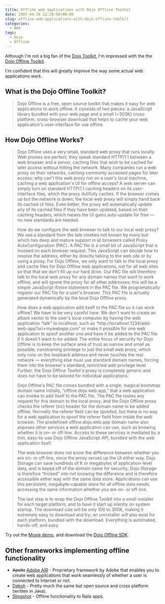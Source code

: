 ```yaml
---
title: Offline web applications with Dojo Offline Toolkit
date: 2007-04-26 22:28:58+00:00
slug: offline-web-applications-with-dojo-offline-toolkit
categories:
  - Web
tags:
  - Dojo
  - Offline
---
```


Although I'm not a big fan of the [Dojo Toolkit](http://dojotoolkit.org/), I'm impressed with the the [Dojo Offline Toolkit](http://o.dojotoolkit.org/offline).

I'm confident that this will greatly improve the way some actual web applications work.

## What is the Dojo Offline Toolkit?

> Dojo Offline is a free, open source toolkit that makes it easy for web applications to work offline. It consists of two pieces: a JavaScript library bundled with your web page and a small (~300K) cross-platform, cross-browser download that helps to cache your web application's user-interface for use offline.

## How Dojo Offline Works?

> Dojo Offline uses a very small, standard web proxy that runs locally. Web proxies are perfect; they speak standard HTTP/1.1 between a web browser and a server, caching files that wish to be cached for later access without hitting the network. Many companies run a web proxy on their networks, caching commonly accessed pages for later access; why can't this web proxy run on a user's local machine, caching a web application's UI for offline access? A web server can simply turn on standard HTTP/1.1 caching headers on its user-interface files, which the proxy dutifully caches. If the browser comes up but the network is down, the local web proxy will simply hand back its cached UI files. Even better, the proxy will automatically update any of its cached files if they have been updated, based on their caching headers, which means the UI gains auto-update for free — no new standards are needed.
>
> How do we configure the web browser to talk to our local web proxy? We use a standard from the late nineties not known by many but which has deep and mature support in all browsers called Proxy AutoConfiguration (PAC). A PAC file is a small bit of JavaScript that is invoked on each browser request. This JavaScript can decide how to resolve the address, either by directly talking to the web site or by using a proxy. For Dojo Offline, we only want to talk to the local proxy and cache files for Dojo Offline web applications, not for all web sites so that that we don't fill up our hard drive. Our PAC file will therefore talk to the local web proxy for any domain names that want to work offline, and will ignore the proxy for all other addresses; this will be a simple JavaScript if/else statement in the PAC file. We programatically register our PAC file for a user's browser. This PAC file is actually generated dynamically by the local Dojo Offline proxy.
>
> How does a web application add itself to the PAC file so it can work offline? We have to be very careful here. We don't want to create an attack vector to the user's local computer by having the web application “talk” to localhost, such as “http://localhost:1234/add-web-app?url=mywebapp.com” or make it possible for one web application to spoof another one and have it be added to the PAC file if it doesn't want to be added. The entire focus of security for Dojo Offline is to keep the surface area of trust as narrow and small as possible, constraining privilege to just the small web proxy, which only runs on the loopback address and never touches the real network — everything else must use standard domain names, forcing them into the browser's standard, restricted web privilege level. Further, the Dojo Offline Toolkit's proxy is completely generic and does not have to be tailored for individual applications.
>
> Dojo Offline's PAC file comes bundled with a single, magical bootstrap domain name initially, “offline.dojo.web.app,” that a web application can invoke to add itself to the PAC file. The PAC file routes any request for this domain to the local proxy, and the Dojo Offline proxy checks the referer (sic) header for the domain name to be added offline. Normally the referer field can be spoofed, but there is no way for a web application to spoof the referer field from inside the web browser. The predefined offline.dojo.web.app domain name also exposes other services a web application can use, such as knowing whether it is on- or off-line. Access to these services is mediated by a thin, easy-to-use Dojo Offline JavaScript API, bundled with the web application itself.
>
> The web browser does not know the difference between whether you are on- or off-line, since the proxy serves up the UI either way. Dojo Storage can save hundreds of K or megabytes of application-level data, and is keyed off of the domain name for security; Dojo Storage is therefore “tricked” into not knowing the difference and is therefore accessible either way with the same data store. Applications can use this persistent, megabyte-capable store for all offline data needs, accessing the same information whether you are on- or off-line.
>
> The last step is to wrap the Dojo Offline Toolkit into a small installer for each target platform, and to have it start up silently on system startup. The download size will be only 100 to 300K, making it extremely easy to download and try; an uninstaller will also exist for each platform, bundled with the download. Everything is automated, hands-off, and easy.

Try out the [Moxie demo](http://codinginparadise.org/editor), and download the [Dojo Offline SDK](http://download.dojotoolkit.org/experimental/offline/dot_sdk_0.4.2_2.zip).

## Other frameworks implementing offline functionality

* <del datetime="2010-12-03T23:45:16+00:00">Apollo</del> [Adobe AIR](http://www.adobe.com/products/air/) - Proprietary framework by Adobe that enables you to create web applications that work seamlessly of whether a user is connected to Internet or not.
* [Dekoh](http://www.dekoh.com/) - Pretty much the same but open source and cross platform (written in Java).
* [Slingshot](http://www.joyent.com/developers/slingshot/) - Offline functionality to Rails apps.
